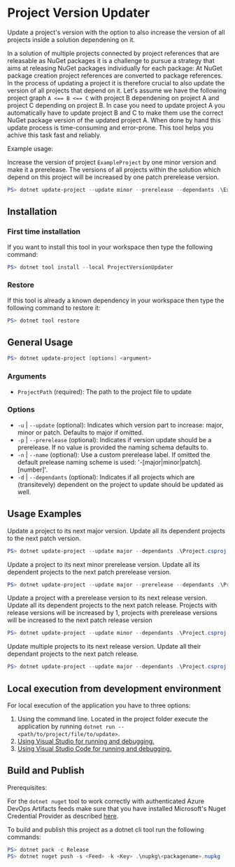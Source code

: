 ﻿# Project Version Updater

Update a project's version with the option to also increase the version of all projects inside a solution dependening on it.

In a solution of multiple projects connected by project references that are releasable as NuGet packages it is a challenge to pursue a strategy that aims at releasing NuGet packages individually for each package: At NuGet package creation project references are converted to package references. In the process of updating a project it is therefore crucial to also update the version of all projects that depend on it. Let's assume we have the following project graph `A <== B <== C` with project B dependening on project A and project C depending on project B. In case you need to update project A you automatically have to update project B and C to make them use the correct NuGet package version of the updated project A. When done by hand this update process is time-consuming and error-prone. This tool helps you achive this task fast and reliably.  

Example usage:

Increase the version of project `ExampleProject` by one minor version and make it a prerelease. The versions of all projects within the solution which depend on this project will be increased by one patch prerelease version. 

```powershell
PS> dotnet update-project --update minor --prerelease --dependants .\ExampleProject.csproj
```

## Installation

### First time installation

If you want to install this tool in your workspace then type the following command:

```powershell
PS> dotnet tool install --local ProjectVersionUpdater
```

### Restore

If this tool is already a known dependency in your workspace then type the following command to restore it:

```powershell
PS> dotnet tool restore
```

## General Usage

```powershell
PS> dotnet update-project [options] <argument>
```

### Arguments

- `ProjectPath` (required): The path to the project file to update

### Options

- `-u` | `--update` (optional): Indicates which version part to increase: major, minor or patch. Defaults to major if omitted.
- `-p` | `--prerelease` (optional):  Indicates if version update should be a prerelease. If no value is provided the naming schema defaults to.
- `-n` | `--name` (optional): Use a custom prerelease label. If omitted the default prelease naming scheme is used: '<version>-[major|minor|patch].[number]'.
- `-d` | `--dependants` (optional): Indicates if all projects which are (transitevely) dependent on the project to update should be updated as well.

## Usage Examples

Update a project to its next major version. Update all its dependent projects to the next patch version.

```powershell
PS> dotnet update-project --update major --dependants .\Project.csproj
```

Update a project to its next minor prerelease version. Update all its dependent projects to the next patch prerelease version.

```powershell
PS> dotnet update-project --update major --prerelease --dependants .\Project.csproj
```

Update a project with a prerelease version to its next release version. Update all its dependent projects to the next patch release. Projects with release versions will be increased by 1, projects with prerelease versions will be increased to the next patch release version

```powershell
PS> dotnet update-project --update minor --dependants .\Project.csproj
```

Update multiple projects to its next release version. Update all their dependant projects to the next patch release.

```powershell
PS> dotnet update-project --update major --dependants .\Project.csproj .\Project.Abstractions.csproj
```

## Local execution from development environment

For local execution of the application you have to three options:

1. Using the command line. Located in the project folder execute the application by running `dotnet run -- <path/to/project/file/to/update>`.
2. [Using Visual Studio for running and debugging.](https://docs.microsoft.com/en-us/dotnet/core/tutorials/debugging-with-visual-studio)
3. [Using Visual Studio Code for running and debugging.](https://docs.microsoft.com/en-us/dotnet/core/tutorials/debugging-with-visual-studio-code)

## Build and Publish

Prerequisites:

For the `dotnet nuget` tool to work correctly with authenticated Azure DevOps Artifacts feeds make sure that you have installed Microsoft's Nuget Credential Provider as described [here](https://github.com/Microsoft/artifacts-credprovider/#setup).  

To build and publish this project as a dotnet cli tool run the following commands:

```powershell
PS> dotnet pack -c Release
PS> dotnet nuget push -s <Feed> -k <Key> .\nupkg\<packagename>.nupkg
```

